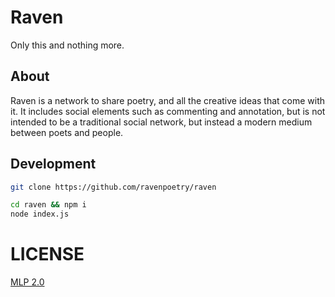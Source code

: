 # Raven
Only this and nothing more.

## About

Raven is a network to share poetry, and all the creative ideas that come with it. It includes social elements such as commenting and annotation, but is not intended to be a traditional social network, but instead a modern medium between poets and people.

## Development

```bash
git clone https://github.com/ravenpoetry/raven

cd raven && npm i
node index.js
```

# LICENSE
[MLP 2.0](LICENSE)